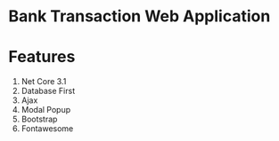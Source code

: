 # Bank Transaction Web Application
# Features
1. Net Core 3.1
2. Database First
3. Ajax
4. Modal Popup
5. Bootstrap
6. Fontawesome

